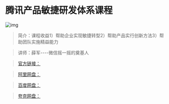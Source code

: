 # 腾讯产品敏捷研发体系课程

![img]()

> 简介：课程收益1）帮助企业实现敏捷转型2）帮助产品实行创新方法3）帮助团队实施精益能力

> 讲师：薛军----微信摇一摇的奠基⼈

> [官方链接：]()

> [阿里网盘：]()

> [百度网盘：]()

> [夸克网盘：]()
